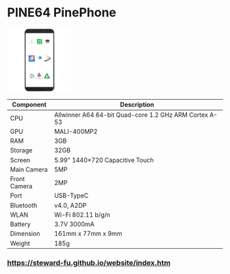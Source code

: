 # PINE64 PinePhone
![Alt text](imgs/main.jpg)
  
|Component   |Description                                           |
|------------|------------------------------------------------------|
|CPU         |Allwinner A64 64-bit Quad-core 1.2 GHz ARM Cortex A-53|
|GPU         |MALI-400MP2                                           |
|RAM         |3GB                                                   |
|Storage     |32GB                                                  |
|Screen      |5.99" 1440×720 Capacitive Touch                       |
|Main Camera |5MP                                                   |
|Front Camera|2MP                                                   |
|Port        |USB-TypeC                                             |
|Bluetooth   |v4.0, A2DP                                            |
|WLAN        |Wi-Fi 802.11 b/g/n                                    |
|Battery     |3.7V 3000mA                                           |
|Dimension   |161mm x 77mm x 9mm                                    |
|Weight      |185g                                                  |
  
### https://steward-fu.github.io/website/index.htm
